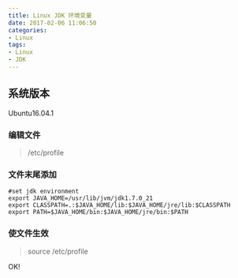 ```yaml
---
title: Linux JDK 环境变量
date: 2017-02-06 11:06:50
categories:
- Linux
tags:
- Linux
- JDK
---
```


## 系统版本

Ubuntu16.04.1

### 编辑文件

> /etc/profile

### 文件末尾添加

```
#set jdk environment
export JAVA_HOME=/usr/lib/jvm/jdk1.7.0_21
export CLASSPATH=.:$JAVA_HOME/lib:$JAVA_HOME/jre/lib:$CLASSPATH
export PATH=$JAVA_HOME/bin:$JAVA_HOME/jre/bin:$PATH
```

### 使文件生效

> source /etc/profile

OK!

